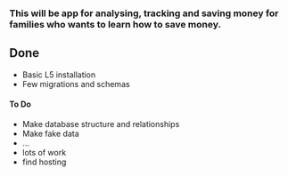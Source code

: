 ### This will be app for analysing, tracking and saving money for families who wants to learn how to save money.

## Done
- Basic L5 installation
- Few migrations and schemas

#### To Do
- Make database structure and relationships
- Make fake data
- ...
- lots of work
- find hosting
